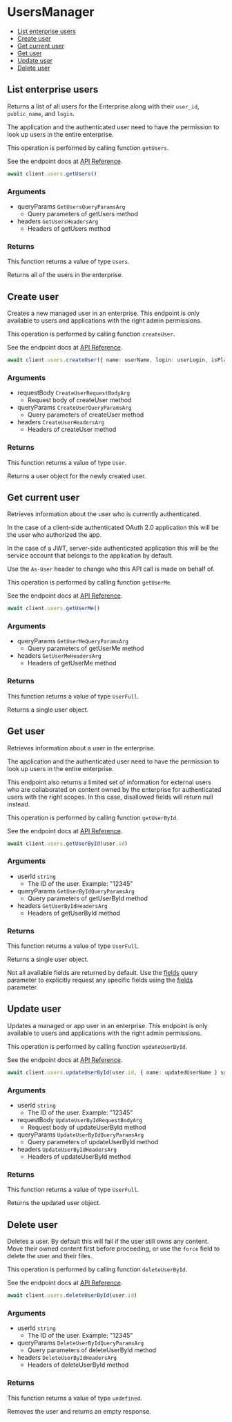 # UsersManager


- [List enterprise users](#list-enterprise-users)
- [Create user](#create-user)
- [Get current user](#get-current-user)
- [Get user](#get-user)
- [Update user](#update-user)
- [Delete user](#delete-user)

## List enterprise users

Returns a list of all users for the Enterprise along with their `user_id`,
`public_name`, and `login`.

The application and the authenticated user need to
have the permission to look up users in the entire
enterprise.

This operation is performed by calling function `getUsers`.

See the endpoint docs at
[API Reference](https://developer.box.com/reference/get-users/).

<!-- sample get_users -->
```ts
await client.users.getUsers()
```

### Arguments

- queryParams `GetUsersQueryParamsArg`
  - Query parameters of getUsers method
- headers `GetUsersHeadersArg`
  - Headers of getUsers method


### Returns

This function returns a value of type `Users`.

Returns all of the users in the enterprise.


## Create user

Creates a new managed user in an enterprise. This endpoint
is only available to users and applications with the right
admin permissions.

This operation is performed by calling function `createUser`.

See the endpoint docs at
[API Reference](https://developer.box.com/reference/post-users/).

<!-- sample post_users -->
```ts
await client.users.createUser({ name: userName, login: userLogin, isPlatformAccessOnly: true } satisfies CreateUserRequestBodyArg)
```

### Arguments

- requestBody `CreateUserRequestBodyArg`
  - Request body of createUser method
- queryParams `CreateUserQueryParamsArg`
  - Query parameters of createUser method
- headers `CreateUserHeadersArg`
  - Headers of createUser method


### Returns

This function returns a value of type `User`.

Returns a user object for the newly created user.


## Get current user

Retrieves information about the user who is currently authenticated.

In the case of a client-side authenticated OAuth 2.0 application
this will be the user who authorized the app.

In the case of a JWT, server-side authenticated application
this will be the service account that belongs to the application
by default.

Use the `As-User` header to change who this API call is made on behalf of.

This operation is performed by calling function `getUserMe`.

See the endpoint docs at
[API Reference](https://developer.box.com/reference/get-users-me/).

<!-- sample get_users_me -->
```ts
await client.users.getUserMe()
```

### Arguments

- queryParams `GetUserMeQueryParamsArg`
  - Query parameters of getUserMe method
- headers `GetUserMeHeadersArg`
  - Headers of getUserMe method


### Returns

This function returns a value of type `UserFull`.

Returns a single user object.


## Get user

Retrieves information about a user in the enterprise.

The application and the authenticated user need to
have the permission to look up users in the entire
enterprise.

This endpoint also returns a limited set of information
for external users who are collaborated on content
owned by the enterprise for authenticated users with the
right scopes. In this case, disallowed fields will return
null instead.

This operation is performed by calling function `getUserById`.

See the endpoint docs at
[API Reference](https://developer.box.com/reference/get-users-id/).

<!-- sample get_users_id -->
```ts
await client.users.getUserById(user.id)
```

### Arguments

- userId `string`
  - The ID of the user. Example: "12345"
- queryParams `GetUserByIdQueryParamsArg`
  - Query parameters of getUserById method
- headers `GetUserByIdHeadersArg`
  - Headers of getUserById method


### Returns

This function returns a value of type `UserFull`.

Returns a single user object.

Not all available fields are returned by default. Use the
[fields](#param-fields) query parameter to explicitly request
any specific fields using the [fields](#get-users-id--request--fields)
parameter.


## Update user

Updates a managed or app user in an enterprise. This endpoint
is only available to users and applications with the right
admin permissions.

This operation is performed by calling function `updateUserById`.

See the endpoint docs at
[API Reference](https://developer.box.com/reference/put-users-id/).

<!-- sample put_users_id -->
```ts
await client.users.updateUserById(user.id, { name: updatedUserName } satisfies UpdateUserByIdRequestBodyArg)
```

### Arguments

- userId `string`
  - The ID of the user. Example: "12345"
- requestBody `UpdateUserByIdRequestBodyArg`
  - Request body of updateUserById method
- queryParams `UpdateUserByIdQueryParamsArg`
  - Query parameters of updateUserById method
- headers `UpdateUserByIdHeadersArg`
  - Headers of updateUserById method


### Returns

This function returns a value of type `UserFull`.

Returns the updated user object.


## Delete user

Deletes a user. By default this will fail if the user
still owns any content. Move their owned content first
before proceeding, or use the `force` field to delete
the user and their files.

This operation is performed by calling function `deleteUserById`.

See the endpoint docs at
[API Reference](https://developer.box.com/reference/delete-users-id/).

<!-- sample delete_users_id -->
```ts
await client.users.deleteUserById(user.id)
```

### Arguments

- userId `string`
  - The ID of the user. Example: "12345"
- queryParams `DeleteUserByIdQueryParamsArg`
  - Query parameters of deleteUserById method
- headers `DeleteUserByIdHeadersArg`
  - Headers of deleteUserById method


### Returns

This function returns a value of type `undefined`.

Removes the user and returns an empty response.



